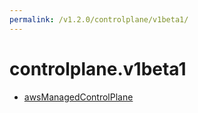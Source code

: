 ```yaml
---
permalink: /v1.2.0/controlplane/v1beta1/
---
```


# controlplane.v1beta1



* [awsManagedControlPlane](awsManagedControlPlane.md)